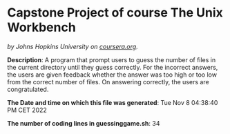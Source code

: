 # Capstone Project of course **The Unix Workbench**
*by Johns Hopkins University on [coursera.org](https://www.coursera.org/learn/unix).*

**Description**: A program that prompt users to guess the number of files in the current directory until they guess correctly. For the incorrect answers, the users are given feedback whether the answer was too high or too low from the correct number of files. On answering correctly, the users are congratulated.

**The Date and time on which this file was generated**: Tue Nov  8 04:38:40 PM CET 2022

**The number of coding lines in guessinggame.sh**: 34
